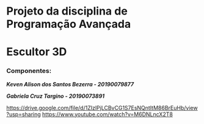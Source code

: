 # Projeto da disciplina de Programação Avançada
# Escultor 3D

### Componentes:

**_Keven Alison dos Santos Bezerra - 20190079877_**

**_Gabriela Cruz Targino - 20190073891_**

https://drive.google.com/file/d/1ZIzlPjLCBvCG1S7EsNQntItM86BrEuHb/view?usp=sharing
https://www.youtube.com/watch?v=M6DNLncX2T8
